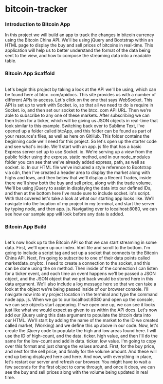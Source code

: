 # bitcoin-tracker

<h3>Introduction to Bitcoin App</h3>
<p>In this project we will build an app to track the changes in bitcoin currency using the Bitcoin China API. We'll be using jQuery and Bootstrap within an HTML page to display the buy and sell prices of bitcoins in real-time. This application will help us to better understand the format of the data being sent to the view, and how to compose the streaming data into a readable table.</p>

 <h3>Bitcoin App Scaffold</h3><br>
Let's begin this project by taking a look at the API we'll be using, which can be found here at btcc. com/apidocs. This site provides us with a number of different APIs to access. Let's click on the one that says WebSocket. This API is set up to work with Socket. io, so that all we need to do is require in Socket. io, and then set our socket to the btcc. com API URL. Then we're able to subscribe to any one of these markets. After subscribing we can then listen for a ticker, which will be giving us JSON objects in real-time that look similar to this example. Switching back over to Sublime Text, I've opened up a folder called btcApp, and this folder can be found as part of your resource's files, as well as here on GitHub. This folder contains the beginning code we'll need for this project. So let's open up the starter code and see what's inside. We'll start with an app. js file that has a basic Express server set up to use Socket. io. We're serving up a view from the public folder using the express. static method, and in our node_modules folder you can see that we've already added express, path, as well as socket. io. In our HTML file we've included a style reference to Bootstrap via cdn, then I've created a header area to display the market along with highs and lows, and then below that we'll display a Recent Trades, inside there we'll show both the buy and sell price, along with the trade volume. We'll be using jQuery to assist in displaying the data into our defined IDs, and then at the bottom here I've made sure to include socket. io's script. With that covered let's take a look at what our starting app looks like. We'll navigate into the location of my project in my terminal, and start the server by typing node, and then app. js. Navigating over to localhost:8080, we can see how our sample app will look before any data is added.

 <h3>Bitcoin App Build</h3><br>
Let's now hook up to the Bitcoin API so that we can start streaming in some data. First, we'll open up our index. html file and scroll to the bottom. I'm going to include a script tag and set up a socket that connects to the Bitcoin China API. Next, I'm going to subscribe to one of their data points called marketdata_cnybtc. I need to create a connection to the socket, and this can be done using the on method. Then inside of the connection I can listen for a ticker event, and each time an event happens we'll be passed a JSON object, and the JSON object that we get back would be stored here in this data argument. We'll also include a log message here so that we can take a look at the object we're being passed inside of our browser console. I'll navigate now into my project location in the terminal and type the command node app. js. When we go to our localhost:8080 and open up the console, we can see objects start appearing. If we open one up, we can see it looks just like what we would expect as given to us within the API docs. Let's now add our jQuery using this data argument to populate the bitcoin data into our HTML. We'll start by adding the name of the market to the ID we created called market, (Working) and we define this up above in our code. Now, let's create the jQuery code to populate the high and low areas found here. I will use the ID of high-count, and the data. ticker. high value, and then I'll do the same for the low-count and add in data. ticker. low value. I'm going to copy over this format and just change the values around. First, for the buy price, and next for the sell price, and finally for the volume amount. And these will end up being displayed here and here. And now, with everything in place, let's restart our server and refresh our browser. You might have to wait a few seconds for the first object to come through, and once it does, we can see the buy and sell prices along with the volume being updated in real time.

